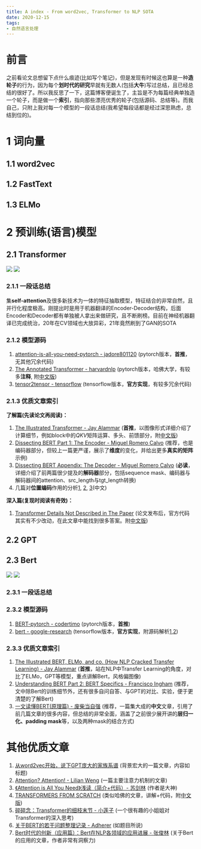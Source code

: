 ```yaml
---
title: A index - From word2vec, Transformer to NLP SOTA 
date: 2020-12-15
tags:
- 自然语言处理
---
```


# 前言
之前看论文总想留下点什么痕迹(比如写个笔记)，但是发现有时候这也算是一种**造轮子**的行为，因为每个**划时代的研究**早就有无数人(包括**大牛**)写过总结，且已经总结的很好了。所以我反思了一下，这篇博客便诞生了，主旨是不为每篇经典单独造一个轮子，而是做一个**索引**，指向那些漂亮优秀的轮子(包括源码、总结等)。而我自己，只附上我对每一个模型的一段话总结(我希望每段话都是经过深思熟虑，总结到位的)。

# 1 词向量
## 1.1 word2vec
## 1.2 FastText
## 1.3 ELMo

# 2 预训练(语言)模型
## 2.1 Transformer
![](https://i.loli.net/2020/12/15/kUp6erNM2tAZ4zH.png)
![](https://i.loli.net/2020/12/15/ZGCuHEVtlbUd1ap.png)

### 2.1.1 一段话总结
集**self-attention**及很多新技术为一体的特征抽取模型，特征结合的非常自然，且并行化程度极高。刚提出时是用于机器翻译的Encoder-Decoder结构，后面Encoder和Decoder都有单独被人拿出来做研究，且不断刷榜。目前在神经机器翻译已完成统治，20年在CV领域也大放异彩，21年竟然刷到了GAN的SOTA

### 2.1.2 模型源码
1. [attention-is-all-you-need-pytorch - jadore801120](https://github.com/jadore801120/attention-is-all-you-need-pytorch) (pytorch版本，**首推**，无其他冗余代码)
2. [The Annotated Transformer - harvardnlp](https://nlp.seas.harvard.edu/2018/04/03/attention.html) (pytorch版本，哈佛大学，有较多**注释**, 附[中文版](https://www.cnblogs.com/zingp/p/11696111.html))
3. [tensor2tensor - tensorflow](https://github.com/tensorflow/tensor2tensor/blob/master/tensor2tensor/models/transformer.py) (tensorflow版本，**官方实现**，有较多冗余代码)

### 2.1.3 优质文章索引
**了解篇(先读论文再阅读)：**
1. [The Illustrated Transformer - Jay Alammar](https://jalammar.github.io/illustrated-transformer/) (**首推**，以图像形式详细介绍了计算细节，例如block中的$QKV$矩阵运算、多头、前馈部分，附[中文版](https://zhuanlan.zhihu.com/p/48508221))
2. [Dissecting BERT Part 1: The Encoder - Miguel Romero Calvo](https://medium.com/dissecting-bert/dissecting-bert-part-1-d3c3d495cdb3) (推荐，也是编码器部分，但较上一篇更严谨，展示了**维度**的变化，并给出更多**真实的矩阵**示例)
3. [Dissecting BERT Appendix: The Decoder - Miguel Romero Calvo](https://medium.com/dissecting-bert/dissecting-bert-appendix-the-decoder-3b86f66b0e5f) (**必读**，详细介绍了前两篇很少提及的**解码器**部分，包括sequence mask、编码器与解码器间的attention、src_length与tgt_length转换)
4. 几篇对**位置编码**作用的分析[1](https://kazemnejad.com/blog/transformer_architecture_positional_encoding/), [2](https://timodenk.com/blog/linear-relationships-in-the-transformers-positional-encoding/), [3](https://zhuanlan.zhihu.com/p/106644634)(中文)

**深入篇(复现时阅读有奇效)：**
1. [Transformer Details Not Described in The Paper](https://tunz.kr/post/4) (论文发布后，官方代码其实有不少改动，在此文章中能找到很多答案。附[中文版](https://zhuanlan.zhihu.com/p/79987949))

## 2.2 GPT

## 2.3 Bert
![](https://i.loli.net/2020/12/15/18wZPMjQp5COuT2.png)
![](https://i.loli.net/2020/12/15/U4htoOYcn1kLTAy.png)
### 2.3.1 一段话总结
### 2.3.2 模型源码
1. [BERT-pytorch - codertimo](https://github.com/codertimo/BERT-pytorch) (pytorch版本，**首推**)
2. [bert - google-research](https://github.com/google-research/bert) (tensorflow版本，**官方实现**，附源码解析[1](https://www.cnblogs.com/Milburn/p/12031521.html),[2](https://blog.csdn.net/weixin_39470744))

### 2.3.3 优质文章索引
1. [The Illustrated BERT, ELMo, and co. (How NLP Cracked Transfer Learning) - Jay Alammar](https://jalammar.github.io/illustrated-bert/) (**首推**，站在NLP中Transfer Learning的角度，对比了ELMo，GPT等模型，重点讲解Bert，风格偏图像)
2. [Understanding BERT Part 2: BERT Specifics - Francisco Ingham](https://medium.com/dissecting-bert/dissecting-bert-part2-335ff2ed9c73) (推荐，文中除Bert的训练细节外，还有很多自问自答、与GPT的对比、实验，便于更清楚的了解Bert)
3. [一文读懂BERT(原理篇) - 废柴当自强](https://blog.csdn.net/jiaowoshouzi/article/details/89073944) (推荐，一篇集大成的**中文**文章，引用了前几篇文章的很多内容，但总结的非常全面，涵盖了之前很少展开讲的**层归一化、padding mask**等，以及两种mask的结合方式)

# 其他优质文章
1. [从word2vec开始，说下GPT庞大的家族系谱](https://www.jiqizhixin.com/articles/2020-10-04-2) (背景宏大的一篇文章，内容如标题)
2. [Attention? Attention! - Lilian Weng](https://lilianweng.github.io/lil-log/2018/06/24/attention-attention.html) (一篇主要注意力机制的文章)
3. [《Attention is All You Need》浅读（简介+代码）- 苏剑林](https://kexue.fm/archives/4765) (作者是大神)
4. [TRANSFORMERS FROM SCRATCH](http://peterbloem.nl/blog/transformers) (类似哈佛的文章，讲解+代码，附[中文版](https://mp.weixin.qq.com/s/o__YU5vlfKi4HGytlug3og?client=tim&ADUIN=1349342500&ADSESSION=1566891919&ADTAG=CLIENT.QQ.5603_.0&ADPUBNO=26882))
5. [碎碎念：Transformer的细枝末节 - 小莲子](https://zhuanlan.zhihu.com/p/60821628) (一个很有趣的小姐姐对Transformer的深入思考)
6. [关于BERT的若干问题整理记录 - Adherer](https://zhuanlan.zhihu.com/p/95594311) (如题目所说)
7. [Bert时代的创新（应用篇）：Bert在NLP各领域的应用进展 - 张俊林](https://zhuanlan.zhihu.com/p/68446772) (关于Bert的应用的文章，作者非常有洞察力)